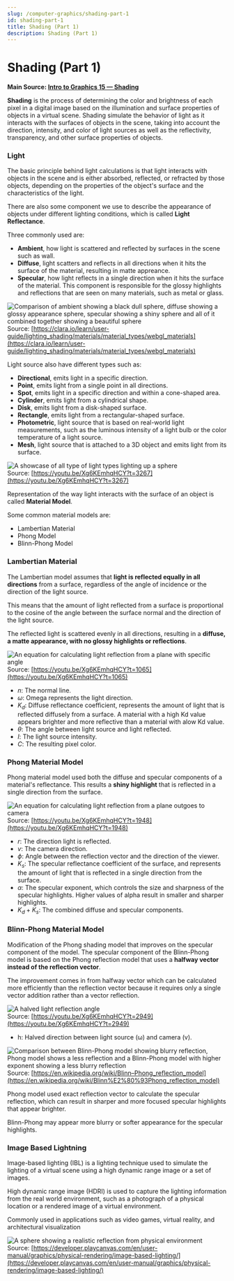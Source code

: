 ```yaml
---
slug: /computer-graphics/shading-part-1
id: shading-part-1
title: Shading (Part 1)
description: Shading (Part 1)
---
```


# Shading (Part 1)

**Main Source: [Intro to Graphics 15 — Shading](https://youtu.be/Xg6KEmhqHCY)**

**Shading** is the process of determining the color and brightness of each pixel in a digital image based on the illumination and surface properties of objects in a virtual scene. Shading simulate the behavior of light as it interacts with the surfaces of objects in the scene, taking into account the direction, intensity, and color of light sources as well as the reflectivity, transparency, and other surface properties of objects.

### Light

The basic principle behind light calculations is that light interacts with objects in the scene and is either absorbed, reflected, or refracted by those objects, depending on the
properties of the object's surface and the characteristics of the light.

There are also some component we use to describe the appearance of objects under different lighting conditions, which is called **Light Reflectance**.

Three commonly used are:

- **Ambient**, how light is scattered and reflected by surfaces in the scene such as wall.
- **Diffuse**, light scatters and reflects in all directions when it hits the surface of the material, resulting in matte appreance.
- **Specular**, how light reflects in a single direction when it hits the surface of the material. This component is responsible for the glossy highlights and reflections that are seen on many materials, such as metal or glass.

![Comparison of ambient showing a black dull sphere, diffuse showing a glossy appearance sphere, specular showing a shiny sphere and all of it combined together showing a beautiful sphere](./light-reflectance-comparison.png)  
Source: [https://clara.io/learn/user-guide/lighting_shading/materials/material_types/webgl_materials](https://clara.io/learn/user-guide/lighting_shading/materials/material_types/webgl_materials)

Light source also have different types such as:

- **Directional**, emits light in a specific direction.
- **Point**, emits light from a single point in all directions.
- **Spot**, emits light in a specific direction and within a cone-shaped area.
- **Cylinder**, emits light from a cylindrical shape.
- **Disk**, emits light from a disk-shaped surface.
- **Rectangle**, emits light from a rectangular-shaped surface.
- **Photometric**, light source that is based on real-world light measurements, such as the luminous intensity of a light bulb or the color temperature of a light source.
- **Mesh**, light source that is attached to a 3D object and emits light from its surface.

![A showcase of all type of light types lighting up a sphere](./light-type.png)  
Source: [https://youtu.be/Xg6KEmhqHCY?t=3267](https://youtu.be/Xg6KEmhqHCY?t=3267)

Representation of the way light interacts with the surface of an object is called **Material Model**.

Some common material models are:

- Lambertian Material
- Phong Model
- Blinn-Phong Model

### Lambertian Material

The Lambertian model assumes that **light is reflected equally in all directions** from a
surface, regardless of the angle of incidence or the direction of the light source.

This means that the amount of light reflected from a surface is proportional to the cosine of the angle between the surface normal and the direction of the light source.

The reflected light is scattered evenly in all directions, resulting in a **diffuse, a matte appearance, with no glossy highlights or reflections**.

![An equation for calculating light reflection from a plane with specific angle](./lambertian-material.png)  
Source: [https://youtu.be/Xg6KEmhqHCY?t=1065](https://youtu.be/Xg6KEmhqHCY?t=1065)

- $n$: The normal line.
- $\omega$: Omega represents the light direction.
- $K_d$: Diffuse reflectance coefficient, represents the amount of light that is reflected diffusely from a surface. A material with a high Kd value appears brighter and more reflective than a material with alow Kd value.
- $\theta$: The angle between light source and light reflected.
- $I$: The light source intensity.
- $C$: The resulting pixel color.

### Phong Material Model

Phong material model used both the diffuse and specular components of a material's reflectance. This results a **shiny highlight** that is reflected in a single direction from the surface.

![An equation for calculating light reflection from a plane outgoes to camera](./phong-material.png)  
Source: [https://youtu.be/Xg6KEmhqHCY?t=1948](https://youtu.be/Xg6KEmhqHCY?t=1948)

- $r$: The direction light is reflected.
- $v$: The camera direction.
- $\phi$: Angle between the reflection vector and the direction of the viewer.
- $K_s$: The specular reflectance coefficient of the surface, and represents the amount of light that is reflected in a single direction from the surface.
- $\alpha$: The specular exponent, which controls the size and sharpness of the specular highlights. Higher values of alpha result in smaller and sharper highlights.
- $K_d + K_s$: The combined diffuse and specular components.

### Blinn-Phong Material Model

Modification of the Phong shading model that improves on the specular component of the model. The specular component of the Blinn-Phong model is based on the Phong reflection model that uses a **halfway vector instead of the reflection vector**.

The improvement comes in from halfway vector which can be calculated more efficiently than the reflection vector because it requires only a single vector addition rather than a vector reflection.

![A halved light reflection angle](./blinn-phong-material.png)  
Source: [https://youtu.be/Xg6KEmhqHCY?t=2949](https://youtu.be/Xg6KEmhqHCY?t=2949)

- h: Halved direction between light source (ω) and camera (v).

![Comparison between Blinn-Phong model showing blurry reflection, Phong model shows a less reflection and a Blinn-Phong model with higher exponent showing a less blurry reflection](./blinn-phong-comparison.png)  
Source: [https://en.wikipedia.org/wiki/Blinn–Phong_reflection_model](https://en.wikipedia.org/wiki/Blinn%E2%80%93Phong_reflection_model)

Phong model used exact reflection vector to calculate the specular reflection, which can result in sharper and more focused specular highlights that appear brighter.

Blinn-Phong may appear more blurry or softer appearance for the specular highlights.

### Image Based Lightning

Image-based lighting (IBL) is a lighting technique used to simulate the lighting of a virtual scene using a high dynamic range image or a set of images.

High dynamic range image (HDRI) is used to capture the lighting information from the real world environment, such as a photograph of a physical location or a rendered image of a virtual environment.

Commonly used in applications such as video games, virtual reality, and architectural visualization

![A sphere showing a realistic reflection from physical environment](./image-based-lightning.png)  
Source: [https://developer.playcanvas.com/en/user-manual/graphics/physical-rendering/image-based-lighting/](https://developer.playcanvas.com/en/user-manual/graphics/physical-rendering/image-based-lighting/)
